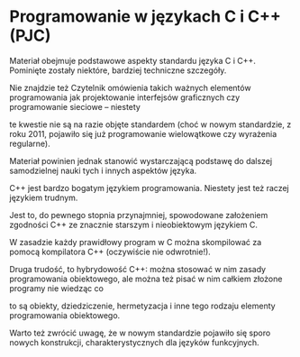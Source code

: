 # Programowanie w językach C i C++ (PJC)

Materiał obejmuje podstawowe aspekty standardu języka C i C++. Pominięte zostały niektóre, bardziej techniczne szczegóły.

Nie znajdzie też Czytelnik omówienia takich ważnych elementów programowania jak projektowanie interfejsów graficznych czy programowanie sieciowe – niestety

te kwestie nie są na razie objęte standardem (choć w nowym standardzie, z roku 2011, pojawiło się już programowanie wielowątkowe czy wyrażenia regularne). 

Materiał powinien jednak stanowić wystarczającą podstawę do dalszej samodzielnej nauki tych i innych aspektów języka.

C++ jest bardzo bogatym językiem programowania. Niestety jest też raczej językiem trudnym. 

Jest to, do pewnego stopnia przynajmniej, spowodowane założeniem zgodności C++ ze znacznie starszym i nieobiektowym językiem C. 

W zasadzie każdy prawidłowy program w C można skompilować za pomocą kompilatora C++ (oczywiście nie odwrotnie!).

Druga trudość, to hybrydowość C++: można stosować w nim zasady programowania obiektowego, ale można też pisać w nim całkiem złożone programy nie wiedząc co 

to są obiekty, dziedziczenie, hermetyzacja i inne tego rodzaju elementy programowania obiektowego. 

Warto też zwrócić uwagę, że w nowym standardzie pojawiło się sporo nowych konstrukcji, charakterystycznych dla języków funkcyjnych.
